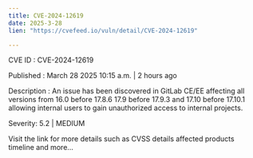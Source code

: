 ```yaml
---
title: CVE-2024-12619
date: 2025-3-28
lien: "https://cvefeed.io/vuln/detail/CVE-2024-12619"

---
```


CVE ID : CVE-2024-12619

Published :  March 28
2025
10:15 a.m. | 2 hours ago

Description : An issue has been discovered in GitLab CE/EE affecting all versions from 16.0 before 17.8.6
17.9 before 17.9.3
and 17.10 before 17.10.1
allowing internal users to gain unauthorized access to internal projects.

Severity: 5.2 | MEDIUM

Visit the link for more details
such as CVSS details
affected products
timeline
and more...
